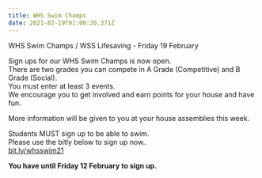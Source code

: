 ```yaml
---
title: WHS Swim Champs
date: 2021-02-19T01:00:20.371Z
---
```

WHS Swim Champs / WSS Lifesaving - Friday 19 February

Sign ups for our WHS Swim Champs is now open.  
There are two grades you can compete in A Grade (Competitive) and B Grade (Social).  
You must enter at least 3 events.  
We encourage you to get involved and earn points for your house and have fun.

More information will be given to you at your house assemblies this week.


Students MUST sign up to be able to swim.  
Please use the bitly below to sign up now..  
[bit.ly/whsswim21 ](https://docs.google.com/forms/d/e/1FAIpQLScgDbIbRy-RJ4iqVc5yWGdv4bteuLWPOpaJOxp0c_euHi1o-Q/viewform)  

**You have until Friday 12 February to sign up.**  